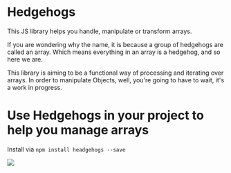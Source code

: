 # Hedgehogs
This JS library helps you handle, manipulate or transform arrays. 

If you are wondering why the name, it is because a group of hedgehogs are called an array. Which means everything in an array is a hedgehog, and so here we are.

This library is aiming to be a functional way of processing and iterating over arrays. In order to manipulate Objects, well, you're going to have to wait, it's a work in progress.

# Use Hedgehogs in your project to help you manage arrays
Install via `npm install headgehogs --save` 

![](https://media.giphy.com/media/lqc9KIoGHJJSM/giphy.gif)

